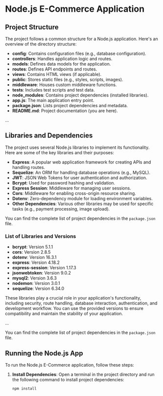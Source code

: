 # Node.js E-Commerce Application

## Project Structure

The project follows a common structure for a Node.js application. Here's an overview of the directory structure:

- **config**: Contains configuration files (e.g., database configuration).
- **controllers**: Handles application logic and routes.
- **models**: Defines data models for the application.
- **routes**: Defines API endpoints and routes.
- **views**: Contains HTML views (if applicable).
- **public**: Stores static files (e.g., styles, scripts, images).
- **middleware**: Houses custom middleware functions.
- **tests**: Includes test scripts and test data.
- **node_modules**: Contains project dependencies (installed libraries).
- **app.js**: The main application entry point.
- **package.json**: Lists project dependencies and metadata.
- **README.md**: Project documentation (you are here).

...

## Libraries and Dependencies

The project uses several Node.js libraries to implement its functionality. Here are some of the key libraries and their purposes:

- **Express**: A popular web application framework for creating APIs and handling routes.
- **Sequelize**: An ORM for handling database operations (e.g., MySQL).
- **JWT**: JSON Web Tokens for user authentication and authorization.
- **Bcrypt**: Used for password hashing and validation.
- **Express Session**: Middleware for managing user sessions.
- **Cors**: Middleware for enabling cross-origin resource sharing.
- **Dotenv**: Zero-dependency module for loading environment variables.
- **Other Dependencies**: Various other libraries may be used for specific tasks (e.g., payment processing, image upload).

You can find the complete list of project dependencies in the `package.json` file.

### List of Libraries and Versions

- **bcrypt**: Version 5.1.1
- **cors**: Version 2.8.5
- **dotenv**: Version 16.3.1
- **express**: Version 4.18.2
- **express-session**: Version 1.17.3
- **jsonwebtoken**: Version 9.0.2
- **mysql2**: Version 3.6.3
- **nodemon**: Version 3.0.1
- **sequelize**: Version 6.34.0

These libraries play a crucial role in your application's functionality, including security, route handling, database interaction, authentication, and development workflow. You can use the provided versions to ensure compatibility and maintain the stability of your application.

...

You can find the complete list of project dependencies in the `package.json` file.

## Running the Node.js App

To run the Node.js E-Commerce application, follow these steps:

1. **Install Dependencies**:
   Open a terminal in the project directory and run the following command to install project dependencies:

   ```bash
   npm install
